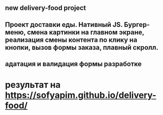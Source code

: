 ## new delivery-food project
## Проект доставки еды. Нативный JS. Бургер-меню, смена картинки на главном экране, реализация смены контента по клику на кнопки, вызов формы заказа, плавный скролл.
## адатация и валидация формы разработке
# результат на https://sofyapim.github.io/delivery-food/